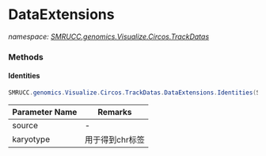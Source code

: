 ﻿# DataExtensions
_namespace: [SMRUCC.genomics.Visualize.Circos.TrackDatas](./index.md)_





### Methods

#### Identities
```csharp
SMRUCC.genomics.Visualize.Circos.TrackDatas.DataExtensions.Identities(System.Collections.Generic.IEnumerable{SMRUCC.genomics.Interops.NCBI.Extensions.LocalBLAST.Application.BlastnMapping},SMRUCC.genomics.Visualize.Circos.Karyotype.SkeletonInfo,System.Int32)
```


|Parameter Name|Remarks|
|--------------|-------|
|source|-|
|karyotype|用于得到chr标签|



